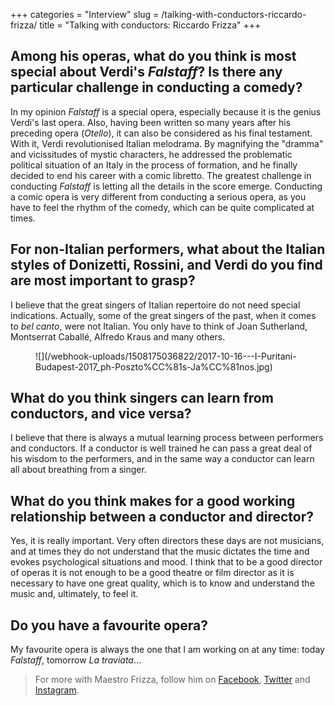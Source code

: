 +++
categories = "Interview"
slug = /talking-with-conductors-riccardo-frizza/
title = "Talking with conductors: Riccardo Frizza"
+++

## Among his operas, what do you think is most special about Verdi's *Falstaff*? Is there any particular challenge in conducting a comedy?

In my opinion *Falstaff* is a special opera, especially because it is the genius Verdi's last opera.  Also, having been written so many years after his preceding opera (*Otello*), it can also be considered as his final testament.  With it, Verdi revolutionised Italian melodrama.  By magnifying the "dramma" and vicissitudes of mystic characters, he addressed the problematic political situation of an Italy in the process of formation, and he finally decided to end his career with a comic libretto.  The greatest challenge in conducting *Falstaff* is letting all the details in the score emerge.  Conducting a comic opera is very different from conducting a serious opera, as you have to feel the rhythm of the comedy, which can be quite complicated at times. 
 
## For non-Italian performers, what about the Italian styles of Donizetti, Rossini, and Verdi do you find are most important to grasp?

I believe that the great singers of Italian repertoire do not need special indications.  Actually, some of the great singers of the past, when it comes to *bel canto*, were not Italian.  You only have to think of Joan Sutherland, Montserrat Caballé, Alfredo Kraus and many others.  

<figure data-type="image">
![](/webhook-uploads/1508175036822/2017-10-16---I-Puritani-Budapest-2017_ph-Poszto%CC%81s-Ja%CC%81nos.jpg)
<figcaption></figcaption>
</figure>

## What do you think singers can learn from conductors, and vice versa?

I believe that there is always a mutual learning process between performers and conductors.  If a conductor is well trained he can pass a great deal of his wisdom to the performers, and in the same way a conductor can learn all about breathing from a singer.  

## What do you think makes for a good working relationship between a conductor and director?

Yes, it is really important.  Very often directors these days are not musicians, and at times they do not understand that the music dictates the time and evokes psychological situations and mood.  I think that to be a good director of operas it is not enough to be a good theatre or film director as it is necessary to have one great quality, which is to know and understand the music and, ultimately, to feel it.  
 
## Do you have a favourite opera?

My favourite opera is always the one that I am working on at any time:  today *Falstaff*, tomorrow *La traviata*…

>For more with Maestro Frizza, follow him on [Facebook](https://www.facebook.com/Riccardo-Frizza-697816840345908/), [Twitter](https://twitter.com/riccardofrizza) and [Instagram](https://www.instagram.com/riccardofrizza/).
